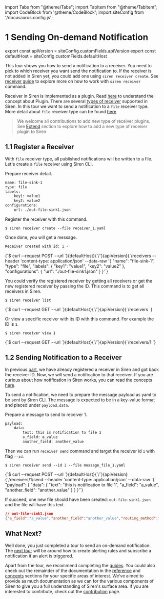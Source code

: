 import Tabs from "@theme/Tabs";
import TabItem from "@theme/TabItem";
import CodeBlock from '@theme/CodeBlock';
import siteConfig from '/docusaurus.config.js';

# 1 Sending On-demand Notification

export const apiVersion = siteConfig.customFields.apiVersion
export const defaultHost = siteConfig.customFields.defaultHost

This tour shows you how to send a notification to a receiver. You need to pick to which receiver you want send the notification to. If the receiver is not added in Siren yet, you could add one using `siren receiver create`. See [receiver guide](/docs/docs/guides/receiver.md) to explore more on how to work with `siren receiver` command.

Receiver in Siren is implemented as a plugin. Read [here](/docs/docs/concepts/plugin.md) to understand the concept about Plugin. There are several [types of receiver](/docs/docs/concepts/plugin.md#receiver-plugin) supported in Siren. In this tour we want to send a notification to a `file` receiver type. More detail about `file` receiver type can be found [here](/docs/docs/receivers/file.md).

> We welcome all contributions to add new type of receiver plugins. See [Extend](/docs/docs/extend/adding_new_receiver.md) section to explore how to add a new type of receiver plugin to Siren

## 1.1 Register a Receiver

With `file` receiver type, all published notifications will be written to a file. Let's create a `file` receiver using Siren CLI.

Prepare receiver detail.

```bash  title=receiver_1.yaml
name: file-sink-1
type: file
labels:
    key1: value1
    key2: value2
configurations:
    url: ./out-file-sink1.json
```

Register the receiver with this command.

<Tabs groupId="api">
  <TabItem value="cli" label="CLI" default>

```shell
$ siren receiver create --file receiver_1.yaml
```

Once done, you will get a message.

```bash
Receiver created with id: 1 ✓
```

  </TabItem>
  <TabItem value="http" label="HTTP">
    <CodeBlock className="language-bash">
    {`$ curl --request POST
  --url `}{defaultHost}{`/`}{apiVersion}{`/receivers
  --header 'content-type: application/json'
  --data-raw '{
    "name": "file-sink-1",
    "type": "file",
    "labels": {
        "key1": "value1",
        "key2": "value2"
    },
    "configurations": {
        "url": "./out-file-sink1.json"
    }
}'`}
    </CodeBlock>
  </TabItem>
</Tabs>

You could verify the registered receiver by getting all receivers or get the new registered receiver by passing the ID. This command is to get all receivers in Siren.

<Tabs groupId="api">
  <TabItem value="cli" label="CLI" default>

```shell
$ siren receiver list
```
  </TabItem>
  <TabItem value="http" label="HTTP">
    <CodeBlock className="language-bash">
    {`$ curl --request GET
  --url `}{defaultHost}{`/`}{apiVersion}{`/receivers
  `}
    </CodeBlock>
  </TabItem>
</Tabs>

Or view a specific receiver with its ID with this command. For example the ID is `1`.

<Tabs groupId="api">
  <TabItem value="cli" label="CLI" default>

```shell
$ siren receiver view 1
```
  </TabItem>
  <TabItem value="http" label="HTTP">
    <CodeBlock className="language-bash">
    {`$ curl --request GET
  --url `}{defaultHost}{`/`}{apiVersion}{`/receivers/1
  `}
    </CodeBlock>
  </TabItem>
</Tabs>

## 1.2 Sending Notification to a Receiver

In previous [part](#11-register-a-receiver), we have already registered a receiver in Siren and got back the receiver ID. Now, we will send a notification to that receiver. If you are curious about how notification in Siren works, you can read the concepts [here](/docs/docs/concepts/notification.md).

To send a notification, we need to prepare the message payload as yaml to be sent by Siren CLI. The message is expected to be in a key-value format and placed under `payload.data`.

Prepare a message to send to receiver 1.
```bash title=message_file_1.yaml
payload:
    data:
        text: this is notification to file 1
        a_field: a_value
        another_field: another_value
```
Then we can run `receiver send` command and target the receiver id `1` with flag `--id`.

<Tabs groupId="api">
  <TabItem value="cli" label="CLI" default>

```shell
$ siren receiver send --id 1 --file message_file_1.yaml
```

  </TabItem>
  <TabItem value="http" label="HTTP">
    <CodeBlock className="language-bash">
    {`$ curl --request POST
  --url `}{defaultHost}{`/`}{apiVersion}{`/receivers/1/send
  --header 'content-type: application/json'
  --data-raw '{
    "payload": {
        "data": {
            "text": "this is notification to file 1",
            "a_field": "a_value",
            "another_field": "another_value"
        }
    }
}'`}
    </CodeBlock>
  </TabItem>
</Tabs>

If succeed, one new file should have been created: `out-file-sink1.json` and the file will have this text.
```json
// out-file-sink1.json
{"a_field":"a_value","another_field":"another_value","routing_method":"receiver","text":"this is notification to file 1"}
```

## What Next?

Well done, you just completed a tour to send an on-demand notification. The [next tour](./2alerting_rules_subscriptions_overview.md) will be around how to create alerting rules and subscribe a notification if an alert is triggered.

Apart from the tour, we recommend completing the [guides](../guides/overview.md). You could also check out the remainder of the documentation in the [reference](../reference/server_configuration.md) and [concepts](../concepts/overview.md) sections for your specific areas of interest. We've aimed to provide as much documentation as we can for the various components of Siren to give you a full understanding of Siren's surface area. If you are interested to contribute, check out the [contribution](../contribute/contribution.md) page.
